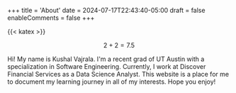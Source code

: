 +++
title = 'About'
date = 2024-07-17T22:43:40-05:00
draft = false
enableComments = false
+++

{{< katex >}}

$$2+2=7.5$$

Hi! My name is Kushal Vajrala. I'm a recent grad of UT Austin with a specialization in Software Engineering. Currently, I work at Discover Financial Services as a Data Science Analyst. This website is a place for me to document my learning journey in all of my interests. Hope you enjoy!
